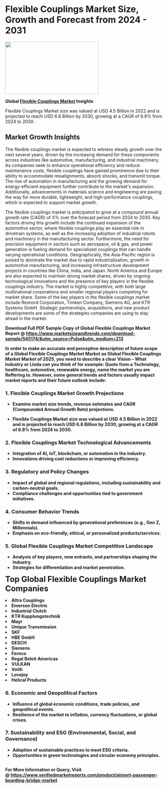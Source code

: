 <H1>Flexible Couplings Market Size, Growth and Forecast from 2024 - 2031</H1><img class="aligncenter size-medium wp-image-584254" src="https://thirdeyenews.in/wp-content/uploads/2024/09/Global-Market-Research-300x168.jpeg" alt="" width="300" height="168" /><p><strong>Global&nbsp;<a href="https://www.marketsizeandtrends.com/download-sample/545174/&amp;utm_source=Pulse&amp;utm_medium=213">Flexible Couplings Market</a> Insights</strong></p><p>Flexible Couplings Market size was valued at USD 4.5 Billion in 2022 and is projected to reach USD 6.8 Billion by 2030, growing at a CAGR of 6.8% from 2024 to 2030.</p><p><h2>Market Growth Insights</h2> <p>The flexible couplings market is expected to witness steady growth over the next several years, driven by the increasing demand for these components across industries like automotive, manufacturing, and industrial machinery. As companies seek to enhance operational efficiency and reduce maintenance costs, flexible couplings have gained prominence due to their ability to accommodate misalignments, absorb shocks, and transmit torque. The rise of automation in manufacturing and the growing demand for energy-efficient equipment further contribute to the market's expansion. Additionally, advancements in materials science and engineering are paving the way for more durable, lightweight, and high-performance couplings, which is expected to support market growth.</p> <p><strong></strong></p> <p>The flexible couplings market is anticipated to grow at a compound annual growth rate (CAGR) of X% over the forecast period from 2024 to 2030. Key factors driving this growth include the continued expansion of the automotive sector, where flexible couplings play an essential role in drivetrain systems, as well as the increasing adoption of industrial robots and machinery in the manufacturing sector. Furthermore, the need for precision equipment in sectors such as aerospace, oil & gas, and power generation is fueling demand for specialized couplings that can handle varying operational conditions. Geographically, the Asia-Pacific region is poised to dominate the market due to rapid industrialization, growth in automotive manufacturing, and increasing infrastructure development projects in countries like China, India, and Japan. North America and Europe are also expected to maintain strong market shares, driven by ongoing technological innovations and the presence of key players in the flexible couplings industry. The market is highly competitive, with both large multinational corporations and smaller regional players competing for market share. Some of the key players in the flexible couplings market include Rexnord Corporation, Timken Company, Siemens AG, and KTR Systems GmbH. Strategic partnerships, acquisitions, and new product developments are some of the strategies companies are using to stay ahead in the market. <p><strong></p><p><span class=""><strong>Download Full PDF Sample Copy of Global Flexible Couplings Market Report</strong> @ <a href="https://www.marketsizeandtrends.com/download-sample/545174/&amp;utm_source=Pulse&amp;utm_medium=213" target="_blank">https://www.marketsizeandtrends.com/download-sample/545174/&amp;utm_source=Pulse&amp;utm_medium=213</a></span></p><p>In order to make an accurate and perceptive description of future scope of a Global&nbsp;Flexible Couplings Market Market as Global&nbsp;Flexible Couplings Market Market of 2025, you need to describe a clear Vision &ndash; What Industry or Linda can you think of for example: Quote from a Technology, healthcare, automotive, renewable energy, name the market you are Reffering to. However, some general trends and factors usually impact market reports and their future outlook include:</p><h3>1.&nbsp;<strong>Flexible Couplings Market Growth Projections</strong></h3><ul><li>Examine market size trends, revenue estimates and CAGR (Compounded Annual Growth Rate) projections.</li><li><p>Flexible Couplings Market size was valued at USD 4.5 Billion in 2022 and is projected to reach USD 6.8 Billion by 2030, growing at a CAGR of 6.8% from 2024 to 2030.</p></li></ul><h3>2.&nbsp;<strong>Flexible Couplings Market Technological Advancements</strong></h3><ul><li>Integration of AI, IoT, blockchain, or automation in the industry.</li><li>Innovations driving cost reductions or improving efficiency.</li></ul><h3>3.&nbsp;<strong>Regulatory and Policy Changes</strong></h3><ul><li>Impact of global and regional regulations, including sustainability and carbon-neutral goals.</li><li>Compliance challenges and opportunities tied to government initiatives.</li></ul><h3>4.&nbsp;<strong>Consumer Behavior Trends</strong></h3><ul><li>Shifts in demand influenced by generational preferences (e.g., Gen Z, Millennials).</li><li>Emphasis on eco-friendly, ethical, or personalized products/services.</li></ul><h3>5.&nbsp;<strong>Global Flexible Couplings Market Competitive Landscape</strong></h3><ul><li>Analysis of key players, new entrants, and partnerships shaping the industry.</li><li>Strategies for differentiation and market penetration.</li></ul><p data-pm-slice="1 1 []"><span style="color: inherit; font-family: inherit; font-size: 25px;">Top Global Flexible Couplings Market Companies</span></p><div class="" data-test-id=""><p><li>Altra Couplings</li><li> Emerson Electric</li><li> Industrial Clutch</li><li> KTR Kupplungstechnik</li><li> Mayr</li><li> Unique Transmission</li><li> SKF</li><li> HBE GmbH</li><li> DESCH</li><li> Siemens</li><li> Fernco</li><li> Regal Beloit Americas</li><li> VULKAN</li><li> Voith</li><li> Lovejoy</li><li> Helical Products</li></p></div><h3>6.&nbsp;<strong>Economic and Geopolitical Factors</strong></h3><ul><li>Influence of global economic conditions, trade policies, and geopolitical events.</li><li>Resilience of the market to inflation, currency fluctuations, or global crises.</li></ul><h3>7.&nbsp;<strong>Sustainability and ESG (Environmental, Social, and Governance)</strong></h3><ul><li>Adoption of sustainable practices to meet ESG criteria.</li><li>Opportunities in green technologies and circular economy principles.</li></ul><h2><strong style="font-size: 14px;">For More Information or Query, Visit @&nbsp;</strong><a style="background-color: #ffffff; font-size: 14px;" href="https://www.marketsizeandtrends.com/report/flexible-couplings-market/" target="_blank">https://www.verifiedmarketreports.com/product/airport-passenger-boarding-bridge-market</a></h2>
